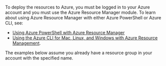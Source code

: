
To deploy the resources to Azure, you must be logged in to your Azure account and you must use the Azure Resource Manager module. To learn about using Azure Resource Manager with either Azure PowerShell or Azure CLI, 
see:

- [Using Azure PowerShell with Azure Resource Manager](powershell-azure-resource-manager)
- [Using the Azure CLI for Mac, Linux, and Windows with Azure Resource Management](xplat-cli-azure-resource-manager).

The examples below assume you already have a resource group in your account with the specified name. 
